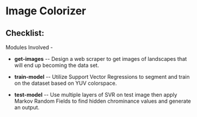 # Image Colorizer

## Checklist:

Modules Involved -

- <b>get-images</b> -- Design a web scraper to  get images of landscapes that will end up becoming the data set.  
    
- <b>train-model</b> -- Utilize Support Vector Regressions to segment and train on the dataset based on YUV colorspace.
 
- <b>test-model</b> -- Use multiple layers of SVR on test image then apply Markov Random Fields to find hidden chrominance values and generate an output.  